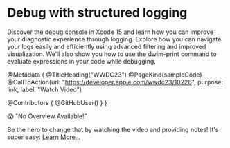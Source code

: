 # Debug with structured logging

Discover the debug console in Xcode 15 and learn how you can improve your diagnostic experience through logging. Explore how you can navigate your logs easily and efficiently using advanced filtering and improved visualization. We’ll also show you how to use the dwim-print command to evaluate expressions in your code while debugging.

@Metadata {
   @TitleHeading("WWDC23")
   @PageKind(sampleCode)
   @CallToAction(url: "https://developer.apple.com/wwdc23/10226", purpose: link, label: "Watch Video")

   @Contributors {
      @GitHubUser(<replace this with your GitHub handle>)
   }
}

😱 "No Overview Available!"

Be the hero to change that by watching the video and providing notes! It's super easy:
 [Learn More…](https://wwdcnotes.github.io/WWDCNotes/documentation/wwdcnotes/contributing)
